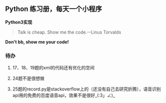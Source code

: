 ## Python 练习册，每天一个小程序

**Python3实现**

> Talk is cheap. Show me the code.--Linus Torvalds


**Don't bb, show me your code!**


### 待办

1. 17、18、19题的xml的代码还有优化的空间

2. 24题不是很想做

3. 25题的record.py是stackoverflow上的（还没有自己去研究折腾），语音识别api用的免费的百度语音api，效果不是很好_(:3」∠)_
